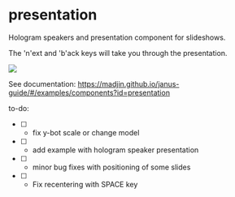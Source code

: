 # presentation

Hologram speakers and presentation component for slideshows.

The 'n'ext and 'b'ack keys will take you through the presentation.

![](https://i.imgur.com/m05g5BK.jpg)

See documentation: <https://madjin.github.io/janus-guide/#/examples/components?id=presentation>

to-do:

- [ ] - fix y-bot scale or change model
- [ ] - add example with hologram speaker presentation
- [ ] - minor bug fixes with positioning of some slides
- [ ] - Fix recentering with SPACE key
